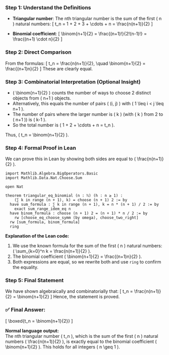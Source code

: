 ### Step 1: Understand the Definitions

- **Triangular number**: The nth triangular number is the sum of the first \( n \) natural numbers:
  \[
  t_n = 1 + 2 + 3 + \cdots + n = \frac{n(n+1)}{2}
  \]

- **Binomial coefficient**:
  \[
  \binom{n+1}{2} = \frac{(n+1)!}{2!(n-1)!} = \frac{(n+1) \cdot n}{2}
  \]

### Step 2: Direct Comparison

From the formulas:
\[
t_n = \frac{n(n+1)}{2}, \quad \binom{n+1}{2} = \frac{(n+1)n}{2}
\]
These are clearly equal.

### Step 3: Combinatorial Interpretation (Optional Insight)

- \( \binom{n+1}{2} \) counts the number of ways to choose 2 distinct objects from \( n+1 \) objects.
- Alternatively, this equals the number of pairs \( (i, j) \) with \( 1 \leq i < j \leq n+1 \).
- The number of pairs where the larger number is \( k \) (with \( k \) from 2 to \( n+1 \)) is \( k-1 \).
- So the total number is \( 1 + 2 + \cdots + n = t_n \).

Thus, \( t_n = \binom{n+1}{2} \).

### Step 4: Formal Proof in Lean

We can prove this in Lean by showing both sides are equal to \( \frac{n(n+1)}{2} \).

```lean
import Mathlib.Algebra.BigOperators.Basic
import Mathlib.Data.Nat.Choose.Sum

open Nat

theorem triangular_eq_binomial (n : ℕ) (h : n ≥ 1) : 
    (∑ k in range (n + 1), k) = choose (n + 1) 2 := by
  have sum_formula : ∑ k in range (n + 1), k = n * (n + 1) / 2 := by
    exact sum_range_idem_eq n
  have binom_formula : choose (n + 1) 2 = (n + 1) * n / 2 := by
    rw [choose_eq_choose_symm (by omega), choose_two_right]
  rw [sum_formula, binom_formula]
  ring
```

**Explanation of the Lean code:**
1. We use the known formula for the sum of the first \( n \) natural numbers: \( \sum_{k=0}^n k = \frac{n(n+1)}{2} \).
2. The binomial coefficient \( \binom{n+1}{2} = \frac{(n+1)n}{2} \).
3. Both expressions are equal, so we rewrite both and use `ring` to confirm the equality.

### Step 5: Final Statement

We have shown algebraically and combinatorially that:
\[
t_n = \frac{n(n+1)}{2} = \binom{n+1}{2}
\]
Hence, the statement is proved.

### ✅ Final Answer:
\[
\boxed{t_n = \binom{n+1}{2}}
\]

**Normal language output:**  
The nth triangular number \( t_n \), which is the sum of the first \( n \) natural numbers \( \frac{n(n+1)}{2} \), is exactly equal to the binomial coefficient \( \binom{n+1}{2} \). This holds for all integers \( n \geq 1 \).